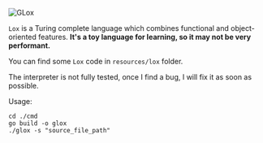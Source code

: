 ![GLox](https://socialify.git.ci/Marszs/GLox/image?description=1&font=Bitter&language=1&owner=1&pattern=Solid&stargazers=1&theme=Dark)

`Lox` is a Turing complete language which combines functional and object-oriented features. **It's a toy language for learning, so it may not be very performant.**

You can find some `Lox` code in `resources/lox` folder.

The interpreter is not fully tested, once I find a bug, I will fix it as soon as possible.

Usage:
```
cd ./cmd
go build -o glox
./glox -s "source_file_path"
```
